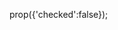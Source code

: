 <!--
 * @Author: your name
 * @Date: 2021-03-09 13:20:34
 * @LastEditTime: 2021-03-09 13:20:53
 * @LastEditors: Please set LastEditors
 * @Description: In User Settings Edit
 * @FilePath: \Notes\JS\check.md
-->
prop({'checked':false});